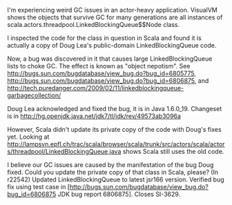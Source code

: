 I'm experiencing weird GC issues in an actor-heavy application. VisualVM shows the objects that survive GC for many generations are all instances of scala.actors.threadpool.LinkedBlockingQueue$$Node class. 

I inspected the code for the class in question in Scala and found it is actually a copy of Doug Lea's public-domain LinkedBlockingQueue code. 

Now, a bug was discovered in it that causes large LinkedBlockingQueue lists to choke GC. The effect is known as "object nepotism". See <http://bugs.sun.com/bugdatabase/view_bug.do?bug_id=6805775>, <http://bugs.sun.com/bugdatabase/view_bug.do?bug_id=6806875>, and <http://tech.puredanger.com/2009/02/11/linkedblockingqueue-garbagecollection/>

Doug Lea acknowledged and fixed the bug, it is in Java 1.6.0_19. Changeset is in <http://hg.openjdk.java.net/jdk7/tl/jdk/rev/49573ab3096a>

However, Scala didn't update its private copy of the code with Doug's fixes yet. Looking at <http://lampsvn.epfl.ch/trac/scala/browser/scala/trunk/src/actors/scala/actors/threadpool/LinkedBlockingQueue.java> shows Scala still uses the old code.

I believe our GC issues are caused by the manifestation of the bug Doug fixed. Could you update the private copy of that class in Scala, please?
(In r22542) Updated LinkedBlockingQueue to latest jsr166 version. Verified bug fix using test case in  [http://bugs.sun.com/bugdatabase/view_bug.do?bug_id=6806875 JDK bug report 6806875]. Closes SI-3629.
